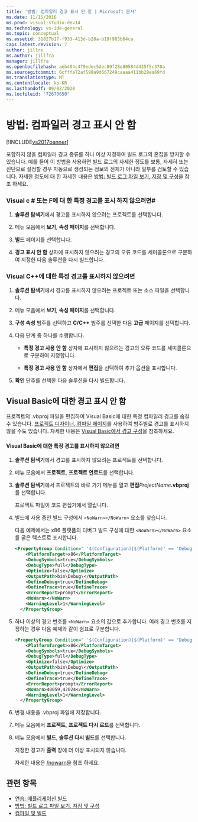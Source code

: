 ```yaml
---
title: '방법: 컴파일러 경고 표시 안 함 | Microsoft 문서'
ms.date: 11/15/2016
ms.prod: visual-studio-dev14
ms.technology: vs-ide-general
ms.topic: conceptual
ms.assetid: 31827b17-f933-413d-b28a-b19f903b64ca
caps.latest.revision: 7
author: jillre
ms.author: jillfra
manager: jillfra
ms.openlocfilehash: aeb404c479edec5dec89f28e80584d435f5c370a
ms.sourcegitcommit: 6cfffa72af599a9d667249caaaa411bb28ea69fd
ms.translationtype: MT
ms.contentlocale: ko-KR
ms.lasthandoff: 09/02/2020
ms.locfileid: "72670650"
---
```

# <a name="how-to-suppress-compiler-warnings"></a>방법: 컴파일러 경고 표시 안 함

[!INCLUDE[vs2017banner](../includes/vs2017banner.md)]

포함하지 않을 컴파일러 경고 종류를 하나 이상 지정하여 빌드 로그의 혼잡을 방지할 수 있습니다. 예를 들어 이 방법을 사용하면 빌드 로그의 자세한 정도를 보통, 자세히 또는 진단으로 설정할 경우 자동으로 생성되는 정보의 전체가 아니라 일부를 검토할 수 있습니다. 자세한 정도에 대 한 자세한 내용은 [방법: 빌드 로그 파일 보기, 저장 및 구성](../ide/how-to-view-save-and-configure-build-log-files.md)을 참조 하세요.

### <a name="to-suppress-specific-warnings-for-visual-c-or-f"></a>Visual c # 또는 F에 대 한 특정 경고를 표시 하지 않으려면\#

1. **솔루션 탐색기**에서 경고를 표시하지 않으려는 프로젝트를 선택합니다.

2. 메뉴 모음에서 **보기**, **속성 페이지**를 선택합니다.

3. **빌드** 페이지를 선택합니다.

4. **경고 표시 안 함** 상자에 표시하지 않으려는 경고의 오류 코드를 세미콜론으로 구분하여 지정한 다음 솔루션을 다시 빌드합니다.

### <a name="to-suppress-specific-warnings-for-visual-c"></a>Visual C++에 대한 특정 경고를 표시하지 않으려면

1. **솔루션 탐색기**에서 경고를 표시하지 않으려는 프로젝트 또는 소스 파일을 선택합니다.

2. 메뉴 모음에서 **보기**, **속성 페이지**를 선택합니다.

3. **구성 속성** 범주를 선택하고 **C/C++** 범주를 선택한 다음 **고급** 페이지를 선택합니다.

4. 다음 단계 중 하나를 수행합니다.

    - **특정 경고 사용 안 함** 상자에 표시하지 않으려는 경고의 오류 코드를 세미콜론으로 구분하여 지정합니다.

    - **특정 경고 사용 안 함** 상자에서 **편집**을 선택하여 추가 옵션을 표시합니다.

5. **확인** 단추를 선택한 다음 솔루션을 다시 빌드합니다.

## <a name="suppressing-warnings-for-visual-basic"></a>Visual Basic에 대한 경고 표시 안 함

프로젝트의 .vbproj 파일을 편집하여 Visual Basic에 대한 특정 컴파일러 경고를 숨길 수 있습니다. [프로젝트 디자이너, 컴파일 페이지](../ide/reference/compile-page-project-designer-visual-basic.md)를 사용하여 범주별로 경고를 표시하지 않을 수도 있습니다. 자세한 내용은 [Visual Basic에서 경고 구성](../ide/configuring-warnings-in-visual-basic.md)을 참조하세요.

#### <a name="to-suppress-specific-warnings-for-visual-basic"></a>Visual Basic에 대한 특정 경고를 표시하지 않으려면

1. **솔루션 탐색기**에서 경고를 표시하지 않으려는 프로젝트를 선택합니다.

2. 메뉴 모음에서 **프로젝트**, **프로젝트 언로드**를 선택합니다.

3. **솔루션 탐색기**에서 프로젝트의 바로 가기 메뉴를 열고 **편집**_ProjectName_**.vbproj**를 선택합니다.

    프로젝트 파일이 코드 편집기에서 열립니다.

4. 빌드에 사용 중인 빌드 구성에서 `<NoWarn></NoWarn>` 요소를 찾습니다.

    다음 예제에서는 x86 플랫폼의 디버그 빌드 구성에 대한 `<NoWarn></NoWarn>` 요소를 굵은 텍스트로 표시합니다.

   ```xml
   <PropertyGroup Condition=" '$(Configuration)|$(Platform)' == 'Debug|x86' ">
       <PlatformTarget>x86</PlatformTarget>
       <DebugSymbols>true</DebugSymbols>
       <DebugType>full</DebugType>
       <Optimize>false</Optimize>
       <OutputPath>bin\Debug\</OutputPath>
       <DefineDebug>true</DefineDebug>
       <DefineTrace>true</DefineTrace>
       <ErrorReport>prompt</ErrorReport>
       <NoWarn></NoWarn>
       <WarningLevel>1</WarningLevel>
     </PropertyGroup>
   ```

5. 하나 이상의 경고 번호를 `<NoWarn>` 요소의 값으로 추가합니다. 여러 경고 번호를 지정하는 경우 다음 예제와 같이 쉼표로 구분합니다.

   ```xml
   <PropertyGroup Condition=" '$(Configuration)|$(Platform)' == 'Debug|x86' ">
       <PlatformTarget>x86</PlatformTarget>
       <DebugSymbols>true</DebugSymbols>
       <DebugType>full</DebugType>
       <Optimize>false</Optimize>
       <OutputPath>bin\Debug\</OutputPath>
       <DefineDebug>true</DefineDebug>
       <DefineTrace>true</DefineTrace>
       <ErrorReport>prompt</ErrorReport>
       <NoWarn>40059,42024</NoWarn>
       <WarningLevel>1</WarningLevel>
     </PropertyGroup>
   ```

6. 변경 내용을 .vbproj 파일에 저장합니다.

7. 메뉴 모음에서 **프로젝트**, **프로젝트 다시 로드**를 선택합니다.

8. 메뉴 모음에서 **빌드**, **솔루션 다시 빌드**를 선택합니다.

    지정한 경고가 **출력** 창에 더 이상 표시되지 않습니다.

   자세한 내용은 [/nowarn](https://msdn.microsoft.com/library/7ebf2106-0652-4fdc-bf60-70fc86465d83)을 참조 하세요.

## <a name="see-also"></a>관련 항목

- [연습: 애플리케이션 빌드](../ide/walkthrough-building-an-application.md)
- [방법: 빌드 로그 파일 보기, 저장 및 구성](../ide/how-to-view-save-and-configure-build-log-files.md)
- [컴파일 및 빌드](../ide/compiling-and-building-in-visual-studio.md)
